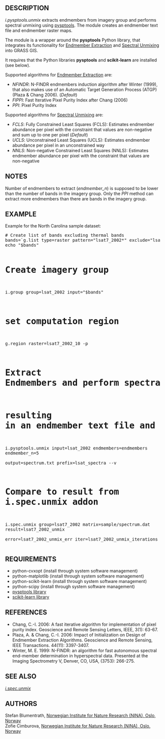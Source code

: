 <h2>DESCRIPTION</h2>

<em>i.pysptools.unmix</em> extracts endmembers from imagery group and performs
spectral unmixing using
<a href="https://pysptools.sourceforge.io/">pysptools</a>. The module creates
an endmember text file and endmember raster maps.

<p>
The module is a wrapper around the <b>pysptools</b> Python library, that integrates
its functionality for
<a href="https://pysptools.sourceforge.io/eea.html">Endmember Extraction</a>
and <a href="https://pysptools.sourceforge.io/abundance_maps.html">Spectral
Unmixing</a> into GRASS GIS.
</p>
<p>
It requires that the Python libraries <b>pysptools</b> and <b>scikit-learn</b>
are installed (see below).
</p>
<p>
Supported algorithms for
<a href="https://pysptools.sourceforge.io/eea.html">Endmember Extraction</a>
are:
</p>
<ul>
<li><i>NFINDR</i>: N-FINDR endmembers induction algorithm after Winter (1999),
that also makes use of an Automatic Target Generation Process (ATGP) (Plaza &
Chang 2006). (<i>Default</i>)</li>
<li><i>FIPPI</i>: Fast Iterative Pixel Purity Index after Chang (2006)</li>
<li><i>PPI</i>: Pixel Purity Index</li>
</ul>
<p>
Supported algorithms for
<a href="https://pysptools.sourceforge.io/abundance_maps.html">Spectral Unmixing</a>
 are:
</p>
<ul>
<li><i>FCLS</i>: Fully Constrained Least Squares (FCLS): Estimates endmember
abundance per pixel with the constraint that values are non-negative and sum up
to one per pixel (<i>Default</i>)</li>
<li><i>UCLS</i>: Unconstrained Least Squares (UCLS): Estimates endmember
abundance per pixel in an unconstrained way</li>
<li><i>NNLS</i>: Non-negative Constrained Least Squares (NNLS): Estimates endmember
abundance per pixel with the constraint that values are non-negative</li>
</ul>

<h2>NOTES</h2>

<p>
Number of endmembers to extract (<i>endmember_n</i>) is supposed to be lower
than the number of bands in the imagery group. Only the <i>PPI</i> method can
extract more endmembers than there are bands in the imagery group.
</p>

<h2>EXAMPLE</h2>

Example for the North Carolina sample dataset:

<div class="code"><pre>
# Create list of bands excluding thermal bands
bands=`g.list type=raster pattern="lsat7_2002*" exclude="lsat7_2002_6?" separator=','`
echo "$bands"

# Create imagery group
i.group group=lsat_2002 input="$bands"

# set computation region
g.region raster=lsat7_2002_10 -p

# Extract Endmembers and perform spectral unmixing using pysptools
# resulting in an endmember text file and raster maps (here: 5 endmember)
i.pysptools.unmix input=lsat_2002 endmembers=endmembers endmember_n=5 \
  output=spectrum.txt prefix=lsat_spectra --v

# Compare to result from i.spec.unmix addon
i.spec.unmix group=lsat7_2002 matrix=sample/spectrum.dat result=lsat7_2002_unmix \
  error=lsat7_2002_unmix_err iter=lsat7_2002_unmix_iterations
</pre></div>


<h2>REQUIREMENTS</h2>

<ul>
  <li>python-cvxopt (install through system software management)</li>
  <li>python-matplotlib (install through system software management)</li>
  <li>python-scikit-learn (install through system software management)</li>
  <li>python-scipy (install through system software management)</li>
  <li><a href="https://pypi.org/project/pysptools">pysptools library</a></li>
  <li><a href="https://pypi.org/project/scikit-learn">scikit-learn library</a></li>
</ul>

<h2>REFERENCES</h2>

<ul>
<li>
Chang, C.-I. 2006: A fast iterative algorithm for implementation of pixel
purity index. Geoscience and Remote Sensing Letters, IEEE, 3(1): 63-67.
</li>
<li>
Plaza, A. &amp; Chang, C.-I. 2006: Impact of Initialization on Design of
Endmember Extraction Algorithms. Geoscience and Remote Sensing,
IEEE Transactions. 44(11): 3397-3407.
</li>
<li>
Winter, M. E. 1999: N-FINDR: an algorithm for fast autonomous spectral
end-member determination in hyperspectral data. Presented at the
Imaging Spectrometry V, Denver, CO, USA, (3753): 266-275.
</li>
</ul>

<h2>SEE ALSO</h2>

<em>
<a href="i.spec.unmix.html">i.spec.unmix</a>
</em>

<h2>AUTHORS</h2>

Stefan Blumentrath, <a href="https://www.nina.no">
Norwegian Institute for Nature Research (NINA), Oslo, Norway</a><br>
Zofie Cimburova, <a href="https://www.nina.no">
Norwegian Institute for Nature Research (NINA), Oslo, Norway</a>
